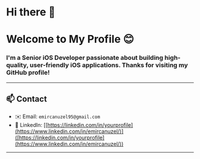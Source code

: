 # Hi there 👋
# Welcome to My Profile 😊

### I'm a **Senior iOS Developer** passionate about building high-quality, user-friendly iOS applications. Thanks for visiting my GitHub profile!

---

## 📫 Contact

- ✉️ Email: `emircanuzel95@gmail.com`
- 🔗 LinkedIn: [[https://linkedin.com/in/yourprofile](https://www.linkedin.com/in/emircanuzel/)]([https://linkedin.com/in/yourprofile](https://www.linkedin.com/in/emircanuzel/))

---

<!--
**emircanuzel/emircanuzel** is a ✨ _special_ ✨ repository because its `README.md` (this file) appears on your GitHub profile.

Here are some ideas to get you started:

- 🔭 I’m currently working on ...
- 🌱 I’m currently learning ...
- 👯 I’m looking to collaborate on ...
- 🤔 I’m looking for help with ...
- 💬 Ask me about ...
- 📫 How to reach me: ...
- 😄 Pronouns: ...
- ⚡ Fun fact: ...
-->
